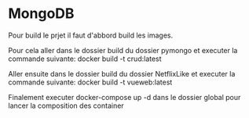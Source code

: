# MongoDB

Pour build le prjet il faut d'abbord build les images.

Pour cela aller dans le dossier build du dossier pymongo et executer la commande suivante:
        docker build -t crud:latest

Aller ensuite dans le dossier build du dossier NetflixLike et executer la commande suivante:
        docker build -t vueweb:latest

Finalement executer docker-compose up -d dans le dossier global pour lancer la composition des container